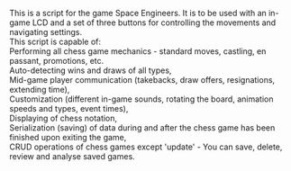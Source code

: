 This is a script for the game Space Engineers. It is to be used with an in-game LCD and a set of three buttons for controlling the movements and navigating settings. <br />
This script is capable of: <br />
Performing all chess game mechanics - standard moves, castling, en passant, promotions, etc. <br />
Auto-detecting wins and draws of all types, <br />
Mid-game player communication (takebacks, draw offers, resignations, extending time), <br />
Customization (different in-game sounds, rotating the board, animation speeds and types, event times), <br />
Displaying of chess notation, <br />
Serialization (saving) of data during and after the chess game has been finished upon exiting the game, <br />
CRUD operations of chess games except 'update' - You can save, delete, review and analyse saved games. <br />



